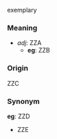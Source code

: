 exemplary
### Meaning
+ _adj_: ZZA
	+ __eg__: ZZB

### Origin

ZZC

### Synonym

__eg__: ZZD

+ ZZE


